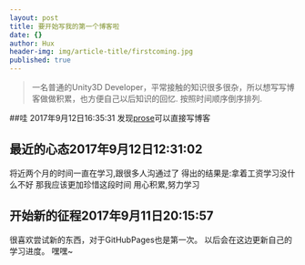 ```yaml
---
layout: post
title: 要开始写我的第一个博客啦
date: {}
author: Hux
header-img: img/article-title/firstcoming.jpg
published: true
---
```


> 一名普通的Unity3D Developer，平常接触的知识很多很杂，所以想写写博客做做积累，也方便自己以后知识的回忆.
> 按照时间顺序倒序排列.

##哇 2017年9月12日16:35:31
发现[prose](prose.io)可以直接写博客


## 最近的心态2017年9月12日12:31:02
将近两个月的时间一直在学习,跟很多人沟通过了
得出的结果是:拿着工资学习没什么不好
那我应该更加珍惜这段时间
用心积累,努力学习



## 开始新的征程2017年9月11日20:15:57

很喜欢尝试新的东西，对于GitHubPages也是第一次。
以后会在这边更新自己的学习进度。
嘿嘿~

